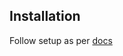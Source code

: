 
## Installation
Follow setup as per [docs](https://docs.certora.com/en/latest/docs/user-guide/getting-started/install.html#)



